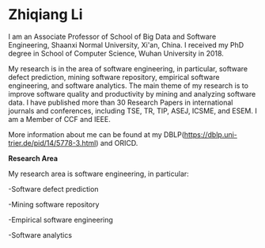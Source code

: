 # Zhiqiang Li

I am an Associate Professor of School of Big Data and Software Engineering, Shaanxi Normal University, Xi'an, China. I received my PhD degree in School of Computer Science, Wuhan University in 2018. 

My research is in the area of software engineering, in particular, software defect prediction, mining software repository, empirical software engineering, and software analytics. The main theme of my research is to improve software quality and productivity by mining and analyzing software data. I have published more than 30 Research Papers in international journals and conferences, including TSE, TR, TIP, ASEJ, ICSME, and ESEM. I am a Member of CCF and IEEE. 

More information about me can be found at my DBLP(https://dblp.uni-trier.de/pid/14/5778-3.html) and ORICD.

**Research Area**

My research area is software engineering, in particular:

-Software defect prediction

-Mining software repository

-Empirical software engineering

-Software analytics
